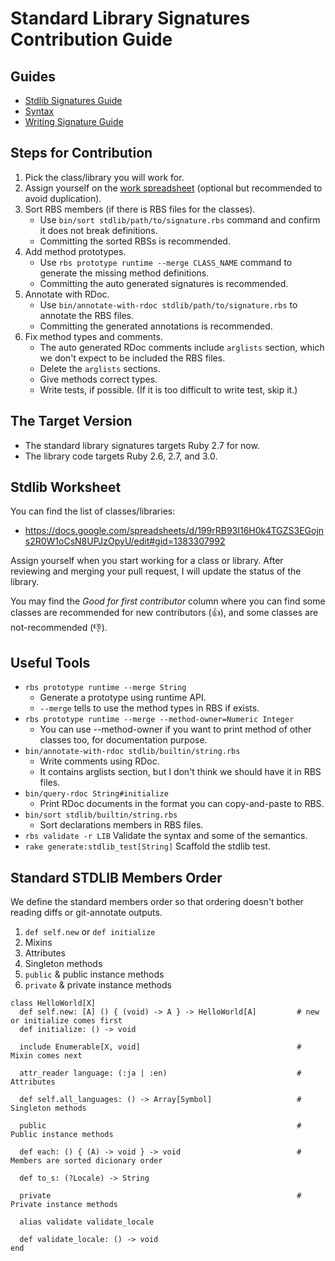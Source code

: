 # Standard Library Signatures Contribution Guide

## Guides

* [Stdlib Signatures Guide](stdlib.md)
* [Syntax](syntax.md)
* [Writing Signature Guide](sigs.md)

## Steps for Contribution

1. Pick the class/library you will work for.
2. Assign yourself on the [work spreadsheet](https://docs.google.com/spreadsheets/d/199rRB93I16H0k4TGZS3EGojns2R0W1oCsN8UPJzOpyU/edit#gid=1383307992) (optional but recommended to avoid duplication).
3. Sort RBS members (if there is RBS files for the classes).
    - Use `bin/sort stdlib/path/to/signature.rbs` command and confirm it does not break definitions.
    - Committing the sorted RBSs is recommended.
4. Add method prototypes.
    - Use `rbs prototype runtime --merge CLASS_NAME` command to generate the missing method definitions.
    - Committing the auto generated signatures is recommended.
5. Annotate with RDoc.
    - Use `bin/annotate-with-rdoc stdlib/path/to/signature.rbs` to annotate the RBS files.
    - Committing the generated annotations is recommended.
6. Fix method types and comments.
    - The auto generated RDoc comments include `arglists` section, which we don't expect to be included the RBS files.
    - Delete the `arglists` sections.
    - Give methods correct types.
    - Write tests, if possible. (If it is too difficult to write test, skip it.)

## The Target Version

* The standard library signatures targets Ruby 2.7 for now.
* The library code targets Ruby 2.6, 2.7, and 3.0.

## Stdlib Worksheet

You can find the list of classes/libraries:

* https://docs.google.com/spreadsheets/d/199rRB93I16H0k4TGZS3EGojns2R0W1oCsN8UPJzOpyU/edit#gid=1383307992

Assign yourself when you start working for a class or library.
After reviewing and merging your pull request, I will update the status of the library.

You may find the *Good for first contributor* column where you can find some classes are recommended for new contributors (👍), and some classes are not-recommended (👎).

## Useful Tools

* `rbs prototype runtime --merge String`
  * Generate a prototype using runtime API.
  * `--merge` tells to use the method types in RBS if exists.
* `rbs prototype runtime --merge --method-owner=Numeric Integer`
  * You can use --method-owner if you want to print method of other classes too, for documentation purpose.
* `bin/annotate-with-rdoc stdlib/builtin/string.rbs`
  * Write comments using RDoc.
  * It contains arglists section, but I don't think we should have it in RBS files.
* `bin/query-rdoc String#initialize`
  * Print RDoc documents in the format you can copy-and-paste to RBS.
* `bin/sort stdlib/builtin/string.rbs`
  * Sort declarations members in RBS files.
* `rbs validate -r LIB`
  Validate the syntax and some of the semantics.
* `rake generate:stdlib_test[String]`
  Scaffold the stdlib test.

## Standard STDLIB Members Order

We define the standard members order so that ordering doesn't bother reading diffs or git-annotate outputs.

1. `def self.new` or `def initialize`
2. Mixins
3. Attributes
4. Singleton methods
5. `public` & public instance methods
6. `private` & private instance methods

```
class HelloWorld[X]
  def self.new: [A] () { (void) -> A } -> HelloWorld[A]         # new or initialize comes first
  def initialize: () -> void

  include Enumerable[X, void]                                   # Mixin comes next

  attr_reader language: (:ja | :en)                             # Attributes

  def self.all_languages: () -> Array[Symbol]                   # Singleton methods

  public                                                        # Public instance methods

  def each: () { (A) -> void } -> void                          # Members are sorted dicionary order

  def to_s: (?Locale) -> String

  private                                                       # Private instance methods

  alias validate validate_locale

  def validate_locale: () -> void
end
```
